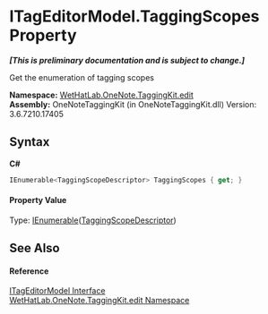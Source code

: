 # ITagEditorModel.TaggingScopes Property 
 _**\[This is preliminary documentation and is subject to change.\]**_

Get the enumeration of tagging scopes

**Namespace:**&nbsp;<a href="60ca3730-00cd-fce3-4009-523f3952fd9e.md">WetHatLab.OneNote.TaggingKit.edit</a><br />**Assembly:**&nbsp;OneNoteTaggingKit (in OneNoteTaggingKit.dll) Version: 3.6.7210.17405

## Syntax

**C#**<br />
``` C#
IEnumerable<TaggingScopeDescriptor> TaggingScopes { get; }
```


#### Property Value
Type: <a href="http://msdn2.microsoft.com/en-us/library/9eekhta0" target="_blank">IEnumerable</a>(<a href="3690bbaa-4a73-a467-79e3-8a5755b34628.md">TaggingScopeDescriptor</a>)

## See Also


#### Reference
<a href="924af36a-d57e-8d4c-94fe-efae9c665a90.md">ITagEditorModel Interface</a><br /><a href="60ca3730-00cd-fce3-4009-523f3952fd9e.md">WetHatLab.OneNote.TaggingKit.edit Namespace</a><br />